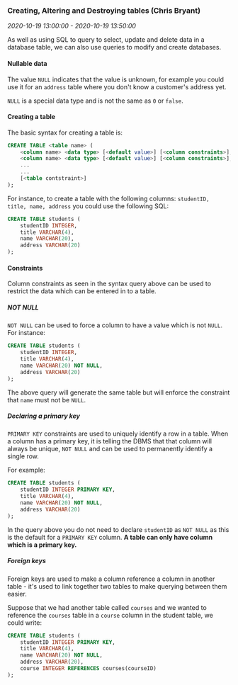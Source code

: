 ### Creating, Altering and Destroying tables (Chris Bryant)

_2020-10-19 13:00:00 - 2020-10-19 13:50:00_

As well as using SQL to query to select, update and delete data in a database table, we can also use queries to modify and create databases.

#### Nullable data

The value `NULL` indicates that the value is unknown, for example you could use it for an `address` table where you don't know a customer's address yet.

`NULL` is a special data type and is not the same as `0` or `false`.

#### Creating a table

The basic syntax for creating a table is:

```sql
CREATE TABLE <table name> (
    <column name> <data type> [<default value>] [<column constraints>],
    <column name> <data type> [<default value>] [<column constraints>],
    ...
    ...
    [<table contstraint>]
);
```

For instance, to create a table with the following columns: `studentID, title, name, address` you could use the following SQL:

```sql
CREATE TABLE students (
    studentID INTEGER,
    title VARCHAR(4),
    name VARCHAR(20),
    address VARCHAR(20)
);
```

#### Constraints

Column constraints as seen in the syntax query above can be used to restrict the data which can be entered in to a table.

##### NOT NULL

`NOT NULL` can be used to force a column to have a value which is not `NULL`. For instance:

```sql
CREATE TABLE students (
    studentID INTEGER,
    title VARCHAR(4),
    name VARCHAR(20) NOT NULL,
    address VARCHAR(20)
);
```

The above query will generate the same table but will enforce the constraint that `name` must not be `NULL`.

##### Declaring a primary key

`PRIMARY KEY` constraints are used to uniquely identify a row in a table. When a column has a primary key, it is telling the DBMS that that column will always be unique, `NOT NULL` and can be used to permanently identify a single row.

For example:

```sql
CREATE TABLE students (
    studentID INTEGER PRIMARY KEY,
    title VARCHAR(4),
    name VARCHAR(20) NOT NULL,
    address VARCHAR(20)
);
```

In the query above you do not need to declare `studentID` as `NOT NULL` as this is the default for a `PRIMARY KEY` column. **A table can only have column which is a primary key.**

##### Foreign keys

Foreign keys are used to make a column reference a column in another table - it's used to link together two tables to make querying between them easier.

Suppose that we had another table called `courses` and we wanted to reference the `courses` table in a `course` column in the student table, we could write:

```sql
CREATE TABLE students (
    studentID INTEGER PRIMARY KEY,
    title VARCHAR(4),
    name VARCHAR(20) NOT NULL,
    address VARCHAR(20),
    course INTEGER REFERENCES courses(courseID)
);
```
